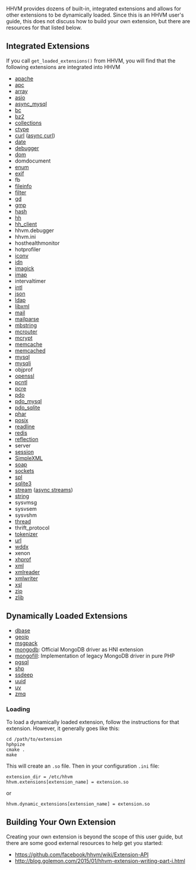 HHVM provides dozens of built-in, integrated extensions and allows for other extensions to be dynamically loaded. Since this is an HHVM user's guide, this does not discuss how to build your own extension, but there are resources for that listed below.

## Integrated Extensions

If you call `get_loaded_extensions()` from HHVM, you will find that the following extensions are integrated into HHVM

* [apache](http://php.net/manual/en/book.apache.php)
* [apc](http://php.net/manual/en/book.apc.php)
* [array](http://php.net/manual/en/book.array.php)
* [asio](/hack/async/utility-functions)
* [async_mysql](/hack/async/extensions#mysql)
* [bc](http://php.net/manual/en/book.bc.php)
* [bz2](http://php.net/manual/en/book.bzip2.php)
* [collections](/hack/collections/classes)
* [ctype](http://php.net/manual/en/book.ctype.php)
* [curl](http://php.net/manual/en/book.curl.php) ([async curl](/hack/async/extensions#curl))
* [date](http://php.net/manual/en/book.date.php)
* [debugger](http://php.net/manual/en/book.debugger.php)
* [dom](http://php.net/manual/en/book.dom.php)
* domdocument
* [enum](/hack/enums/functions)
* [exif](http://php.net/manual/en/book.exif.php)
* fb
* [fileinfo](http://php.net/manual/en/book.fileinfo.php)
* [filter](http://php.net/manual/en/book.filter.php)
* [gd](http://php.net/manual/en/book.gd.php)
* [gmp](http://php.net/manual/en/book.gmp.php)
* [hash](http://php.net/manual/en/book.hash.php)
* [hh](/hack/typechecker/running#hh_client)
* [hh_client](/hack/typechecker/running#hh_client)
* hhvm.debugger
* hhvm.ini
* hosthealthmonitor
* hotprofiler
* [iconv](http://php.net/manual/en/book.iconv.php)
* [idn](http://php.net/manual/en/ref.intl.idn.php)
* [imagick](http://php.net/manual/en/book.imagick.php)
* [imap](http://php.net/manual/en/book.imap.php)
* intervaltimer
* [intl](http://php.net/manual/en/book.intl.php)
* [json](http://php.net/manual/en/book.json.php)
* [ldap](http://php.net/manual/en/book.ldap.php)
* [libxml](http://php.net/manual/en/book.libxml.php)
* [mail](http://php.net/manual/en/book.mail.php)
* [mailparse](http://php.net/manual/en/book.mailparse.php)
* [mbstring](http://php.net/manual/en/book.mbstring.php)
* [mcrouter](/hack/async/extensions#mcrouter)
* [mcrypt](http://php.net/manual/en/book.mcrypt.php)
* [memcache](http://php.net/manual/en/book.memcache.php)
* [memcached](http://php.net/manual/en/book.memcached.php)
* [mysql](http://php.net/manual/en/book.mysql.php)
* [mysqli](http://php.net/manual/en/book.mysqli.php)
* objprof
* [openssl](http://php.net/manual/en/book.openssl.php)
* [pcntl](http://php.net/manual/en/book.pcntl.php)
* [pcre](http://php.net/manual/en/book.pcre.php)
* [pdo](http://php.net/manual/en/book.pdo.php)
* [pdo_mysql](http://php.net/manual/en/ref.pdo-mysql.php)
* [pdo_sqlite](http://php.net/manual/en/ref.pdo-sqlite.php)
* [phar](http://php.net/manual/en/book.phar.php)
* [posix](http://php.net/manual/en/book.posix.php)
* [readline](http://php.net/manual/en/book.readline.php)
* [redis](http://php.net/manual/en/book.redis.php)
* [reflection](http://php.net/manual/en/book.reflection.php)
* server
* [session](http://php.net/manual/en/book.session.php)
* [SimpleXML](http://php.net/manual/en/book.simplexml.php)
* [soap](http://php.net/manual/en/book.soap.php)
* [sockets](http://php.net/manual/en/book.sockets.php)
* [spl](http://php.net/manual/en/book.spl.php)
* [sqlite3](http://php.net/manual/en/book.sqlite.php)
* [stream](http://php.net/manual/en/book.stream.php) ([async streams](/hack/async/extensions#streams))
* [string](http://php.net/manual/en/book.string.php)
* sysvmsg
* sysvsem
* sysvshm
* [thread](http://php.net/manual/en/class.thread.php)
* thrift_protocol
* [tokenizer](http://php.net/manual/en/book.tokenizer.php)
* [url](http://php.net/manual/en/book.url.php)
* [wddx](http://php.net/manual/en/book.wddx.php)
* xenon
* [xhprof](http://xhprof.io/)
* [xml](http://php.net/manual/en/book.xml.php)
* [xmlreader](http://php.net/manual/en/book.xmlreader.php)
* [xmlwriter](http://php.net/manual/en/book.xmlwriter.php)
* [xsl](http://php.net/manual/en/book.xsl.php)
* [zip](http://php.net/manual/en/book.zip.php)
* [zlib](http://php.net/manual/en/book.zlib.php)

## Dynamically Loaded Extensions

* [dbase](https://github.com/skyfms/hhvm-ext_dbase)
* [geoip](https://github.com/vipsoft/hhvm-ext-geoip)
* [msgpack](https://github.com/reeze/msgpack-hhvm)
* [mongodb](http://github.com/mongodb-labs/mongo-hhvm-driver-prototype): Official MongoDB driver as HNI extension
* [mongofill](https://github.com/mongofill/mongofill-hhvm): Implementation of legacy MongoDB driver in pure PHP
* [pgsql](https://github.com/PocketRent/hhvm-pgsql)
* [shp](https://github.com/skyfms/hhvm-ext_shape)
* [ssdeep](https://github.com/treffynnon/hhvm-ssdeep)
* [uuid](https://github.com/vipsoft/hhvm-ext-uuid)
* [uv](https://github.com/chobie/hhvm-uv)
* [zmq](https://github.com/Orvid/php-zmq)

### Loading

To load a dynamically loaded extension, follow the instructions for that extension. However, it generally goes like this:

```
cd /path/to/extension
hphpize
cmake .
make
```

This will create an `.so` file. Then in your configuration `.ini` file:

```
extension_dir = /etc/hhvm
hhvm.extensions[extension_name] = extension.so
```

or 

```
hhvm.dynamic_extensions[extension_name] = extension.so
```

## Building Your Own Extension

Creating your own extension is beyond the scope of this user guide, but there are some good external resources to help get you started:

* https://github.com/facebook/hhvm/wiki/Extension-API
* http://blog.golemon.com/2015/01/hhvm-extension-writing-part-i.html
